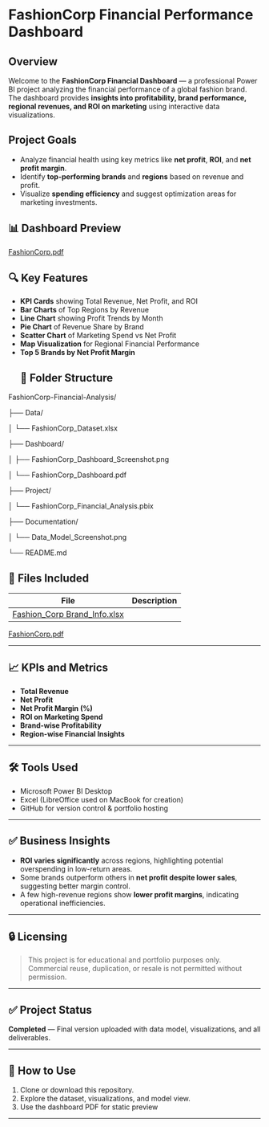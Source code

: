 # FashionCorp Financial Performance Dashboard

## Overview
Welcome to the **FashionCorp Financial Dashboard** — a professional Power BI project analyzing the financial performance of a global fashion brand.
The dashboard provides **insights into profitability, brand performance, regional revenues, and ROI on marketing** using interactive data visualizations.
## Project Goals
- Analyze financial health using key metrics like **net profit**, **ROI**, and **net profit margin**.
- Identify **top-performing brands** and **regions** based on revenue and profit.
- Visualize **spending efficiency** and suggest optimization areas for marketing investments.
## 📊 Dashboard Preview
[FashionCorp.pdf](https://github.com/user-attachments/files/19959025/FashionCorp.pdf)
## 🔍 Key Features
- **KPI Cards** showing Total Revenue, Net Profit, and ROI
- **Bar Charts** of Top Regions by Revenue
- **Line Chart** showing Profit Trends by Month
- **Pie Chart** of Revenue Share by Brand
- **Scatter Chart** of Marketing Spend vs Net Profit
- **Map Visualization** for Regional Financial Performance
- **Top 5 Brands by Net Profit Margin**
  ## 📁 Folder Structure
FashionCorp-Financial-Analysis/

├── Data/

│   └── FashionCorp_Dataset.xlsx

├── Dashboard/

│   ├── FashionCorp_Dashboard_Screenshot.png

│   └── FashionCorp_Dashboard.pdf

├── Project/

│   └── FashionCorp_Financial_Analysis.pbix

├── Documentation/

│   └── Data_Model_Screenshot.png

└── README.md
## 📂 Files Included

| File | Description |
|------|-------------|
| [Fashion_Corp Brand_Info.xlsx](https://github.com/user-attachments/files/19959190/Fashion_Corp.Brand_Info.xlsx)
[FashionCorp.pdf](https://github.com/user-attachments/files/19959201/FashionCorp.pdf)

---

## 📈 KPIs and Metrics

- **Total Revenue**
- **Net Profit**
- **Net Profit Margin (%)**
- **ROI on Marketing Spend**
- **Brand-wise Profitability**
- **Region-wise Financial Insights**

---

## 🛠 Tools Used

- Microsoft Power BI Desktop
- Excel (LibreOffice used on MacBook for creation)
- GitHub for version control & portfolio hosting

---

## ✅ Business Insights

- **ROI varies significantly** across regions, highlighting potential overspending in low-return areas.
- Some brands outperform others in **net profit despite lower sales**, suggesting better margin control.
- A few high-revenue regions show **lower profit margins**, indicating operational inefficiencies.

---

## 🔒 Licensing

> This project is for educational and portfolio purposes only.
> Commercial reuse, duplication, or resale is not permitted without permission.

---

## ✅ Project Status
**Completed** — Final version uploaded with data model, visualizations, and all deliverables.

---

## 📎 How to Use

1. Clone or download this repository.
3. Explore the dataset, visualizations, and model view.
4. Use the dashboard PDF for static preview

---
